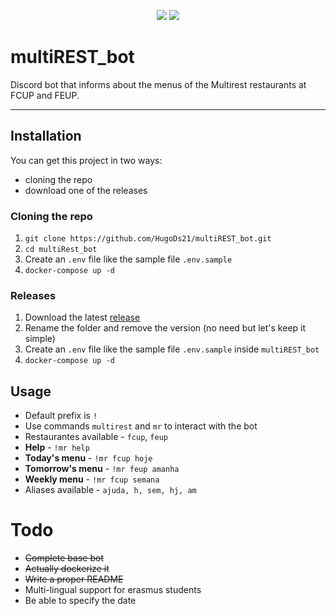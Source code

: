 <p align="center">
    <img src="https://img.shields.io/github/stars/HugoDs21/multiREST_bot?style=social">
    <img src="https://img.shields.io/github/forks/HugoDs21/multiREST_bot?style=social">
</p>
 
# multiREST_bot

Discord bot that informs about the menus of the Multirest restaurants at FCUP and FEUP.

***

## Installation 

You can get this project in two ways:

- cloning the repo
- download one of the releases

### Cloning the repo

1. `git clone https://github.com/HugoDs21/multiREST_bot.git`
1. `cd multiRest_bot`
1. Create an `.env` file like the sample file `.env.sample`
1. `docker-compose up -d`

### Releases

1. Download the latest [release](https://github.com/HugoDs21/multiREST_bot/releases/latest)
2. Rename the folder and remove the version (no need but let's keep it simple)
3. Create an `.env` file like the sample file `.env.sample` inside `multiREST_bot`
4. `docker-compose up -d`

## Usage

- Default prefix is `!`
- Use commands `multirest` and `mr` to interact with the bot
- Restaurantes available - `fcup`, `feup` 
- **Help** - `!mr help`
- **Today's menu** - `!mr fcup hoje`
- **Tomorrow's menu** - `!mr feup amanha`
- **Weekly menu** - `!mr fcup semana`
- Aliases available - `ajuda, h, sem, hj, am`

# Todo
 - ~~Complete base bot~~
 - ~~Actually dockerize it~~
 - ~~Write a proper README~~
 - Multi-lingual support for erasmus students
 - Be able to specify the date 
